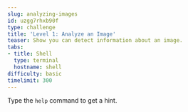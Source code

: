 ```yaml
---
slug: analyzing-images
id: uzgg7rhxb90f
type: challenge
title: 'Level 1: Analyze an Image'
teaser: Show you can detect information about an image.
tabs:
- title: Shell
  type: terminal
  hostname: shell
difficulty: basic
timelimit: 300
---
```

Type the `help` command to get a hint.